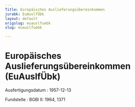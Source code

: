 ```yaml
---
Title: Europäisches Auslieferungsübereinkommen
jurabk: EuAuslfÜbk
layout: default
origslug: euauslfuebk
slug: euauslfuebk

---
```


# Europäisches Auslieferungsübereinkommen (EuAuslfÜbk)

Ausfertigungsdatum
:   1957-12-13

Fundstelle
:   BGBl II: 1964, 1371

